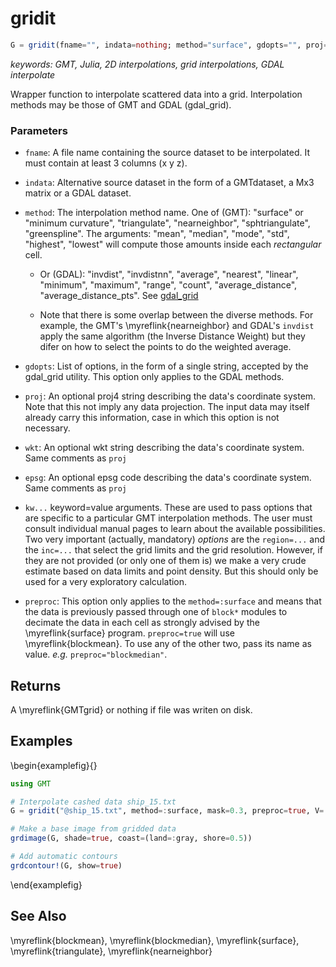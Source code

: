 # gridit

```julia
G = gridit(fname="", indata=nothing; method="surface", gdopts="", proj="", epsg=0, kw...)
```

*keywords: GMT, Julia, 2D interpolations, grid interpolations, GDAL interpolate*

Wrapper function to interpolate scattered data into a grid.
Interpolation methods may be those of GMT and GDAL (gdal_grid).

### Parameters
- `fname`: A file name containing the source dataset to be interpolated. It must contain at least 3 columns (x y z).

- `indata`: Alternative source dataset in the form of a GMTdataset, a Mx3 matrix or a GDAL dataset.

- `method`: The interpolation method name. One of (GMT): "surface" or "minimum curvature", "triangulate",
  "nearneighbor", "sphtriangulate", "greenspline". The arguments: "mean", "median", "mode", "std", "highest",
  "lowest" will compute those amounts inside each *rectangular* cell.

    - Or (GDAL): "invdist", "invdistnn", "average", "nearest", "linear", "minimum", "maximum", "range",
      "count", "average\_distance", "average\_distance_pts". See [gdal_grid](https://gdal.org/programs/gdal_grid.html#gdal-grid)

    - Note that there is some overlap between the diverse methods. For example, the GMT's \myreflink{nearneighbor}
      and GDAL's `invdist` apply the same algorithm (the Inverse Distance Weight) but they difer on how
      to select the points to do the weighted average.

- `gdopts`: List of options, in the form of a single string, accepted by the gdal_grid utility. This option
  only applies to the GDAL methods.

- `proj`: An optional proj4 string describing the data's coordinate system. Note that this not imply any
  data projection. The input data may itself already carry this information, case in which this option is not necessary.

- `wkt`: An optional wkt string describing the data's coordinate system. Same comments as `proj`

- `epsg`: An optional epsg code describing the data's coordinate system. Same comments as `proj`

* `kw...` keyword=value arguments. These are used to pass options that are specific to a particular GMT
  interpolation methods. The user must consult individual manual pages to learn about the available
  possibilities. Two very important (actually, mandatory) *options* are the `region=...` and the
  `inc=...` that select the grid limits and the grid resolution. However, if they are not provided
  (or only one of them is) we make a very crude estimate based on data limits and point density.
  But this should only be used for a very exploratory calculation.

- `preproc`: This option only applies to the `method=:surface` and means that the data is previously passed
  through one of ``block*`` modules to decimate the data in each cell as strongly advised by the \myreflink{surface}
  program. `preproc=true` will use \myreflink{blockmean}. To use any of the other two, pass its name as value.
  *e.g.* `preproc="blockmedian"`.

Returns
-------

A \myreflink{GMTgrid} or nothing if file was writen on disk.

Examples
--------

\begin{examplefig}{}
```julia
using GMT

# Interpolate cashed data ship_15.txt
G = gridit("@ship_15.txt", method=:surface, mask=0.3, preproc=true, V=:q);

# Make a base image from gridded data
grdimage(G, shade=true, coast=(land=:gray, shore=0.5))

# Add automatic contours
grdcontour!(G, show=true)
```
\end{examplefig}


See Also
--------

\myreflink{blockmean}, \myreflink{blockmedian}, \myreflink{surface}, \myreflink{triangulate}, \myreflink{nearneighbor}
